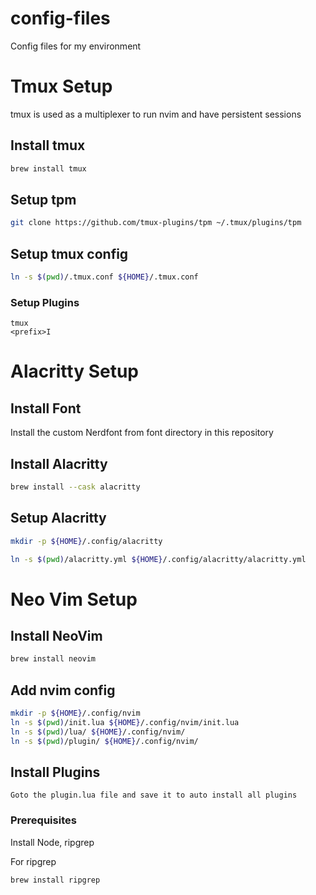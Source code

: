 # config-files

Config files for my environment

# Tmux Setup

tmux is used as a multiplexer to run nvim and have persistent sessions

## Install tmux

```bash
brew install tmux
```

## Setup tpm

```bash
git clone https://github.com/tmux-plugins/tpm ~/.tmux/plugins/tpm
```

## Setup tmux config

```bash
ln -s $(pwd)/.tmux.conf ${HOME}/.tmux.conf
```

### Setup Plugins

```
tmux
<prefix>I
```

# Alacritty Setup

## Install Font

Install the custom Nerdfont from font directory in this repository

## Install Alacritty

```bash
brew install --cask alacritty
```

## Setup Alacritty

```bash
mkdir -p ${HOME}/.config/alacritty
```

```bash
ln -s $(pwd)/alacritty.yml ${HOME}/.config/alacritty/alacritty.yml
```

# Neo Vim Setup

## Install NeoVim

```bash
brew install neovim
```

## Add nvim config

```bash
mkdir -p ${HOME}/.config/nvim
ln -s $(pwd)/init.lua ${HOME}/.config/nvim/init.lua
ln -s $(pwd)/lua/ ${HOME}/.config/nvim/
ln -s $(pwd)/plugin/ ${HOME}/.config/nvim/
```

## Install Plugins

```
Goto the plugin.lua file and save it to auto install all plugins
```

### Prerequisites

Install Node, ripgrep

For ripgrep

```bash
brew install ripgrep
```
